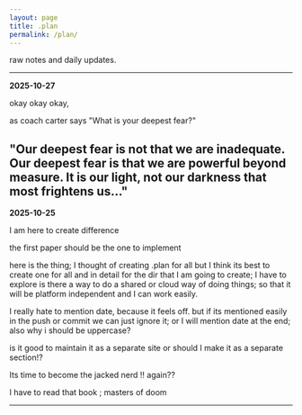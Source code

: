 ```yaml
---
layout: page
title: .plan
permalink: /plan/
---
```


raw notes and daily updates.

---

**2025-10-27**

okay okay okay,

as coach carter says  "What is your deepest fear?"

"Our deepest fear is not that we are inadequate.
 Our deepest fear is that we are powerful beyond measure. 
 It is our light, not our darkness that most frightens us..."
---

**2025-10-25**

I am here to create difference

the first paper should be the one to implement

here is the thing; I thought of creating .plan for all but I think its best to create one for all and in detail for the dir that I am going to create; I have to explore is there a way to do a shared or cloud way of doing things; so that it will be platform independent and I can work easily.

I really hate to mention date, because it feels off. but if its mentioned easily in the push or commit we can just ignore it; or I will mention date at the end; also why i should be uppercase?

is it good to maintain it as a separate site or should I make it as a separate section!?

Its time to become the jacked nerd !! again??

I have to read that book ; masters of doom

---
